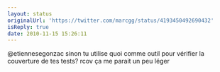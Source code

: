 ```yaml
---
layout: status
originalUrl: 'https://twitter.com/marcgg/status/4193450492690432'
isReply: true
date: 2010-11-15 15:26:11
---
```


@etiennesegonzac sinon tu utilise quoi comme outil pour vérifier la couverture de tes tests? rcov ça me parait un peu léger
